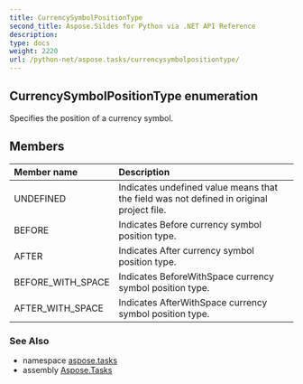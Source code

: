 ```yaml
---
title: CurrencySymbolPositionType
second_title: Aspose.Sildes for Python via .NET API Reference
description: 
type: docs
weight: 2220
url: /python-net/aspose.tasks/currencysymbolpositiontype/
---
```


## CurrencySymbolPositionType enumeration

Specifies the position of a currency symbol.

## Members
| Member name | Description |
| :- | :- |
|UNDEFINED|Indicates undefined value means that the field was not defined in original project file.|
|BEFORE|Indicates Before currency symbol position type.|
|AFTER|Indicates After currency symbol position type.|
|BEFORE_WITH_SPACE|Indicates BeforeWithSpace currency symbol position type.|
|AFTER_WITH_SPACE|Indicates AfterWithSpace currency symbol position type.|

### See Also

* namespace [aspose.tasks](/tasks/python-net/aspose.tasks/)
* assembly [Aspose.Tasks](/tasks/python-net/)

